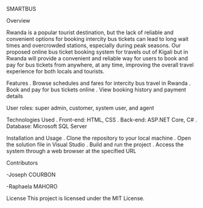 SMARTBUS 



Overview

Rwanda is a popular tourist destination, but the lack of reliable and convenient options for booking intercity bus tickets can lead to long wait times and overcrowded stations, especially during peak seasons. Our proposed online bus ticket booking system for travels out of Kigali but in Rwanda will provide a convenient and reliable way for users to book and pay for bus tickets from anywhere, at any time, improving the overall travel experience for both locals and tourists.

Features
. Browse schedules and fares for intercity bus travel in Rwanda
. Book and pay for bus tickets online
. View booking history and payment details

User roles: super admin, customer, system user, and agent

Technologies Used
. Front-end: HTML, CSS
. Back-end: ASP.NET Core, C#
. Database: Microsoft SQL Server

Installation and Usage
. Clone the repository to your local machine
. Open the solution file in Visual Studio
. Build and run the project
. Access the system through a web browser at the specified URL

Contributors

-Joseph COURBON

-Raphaela MAHORO

License
This project is licensed under the MIT License.
